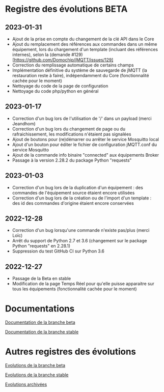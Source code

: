 # Registre des évolutions BETA

## 2023-01-31
- Ajout de la prise en compte du changement de la clé API dans le Core
- Ajout du remplacement des références aux commandes dans un même équipement, lors du chargement d'un template (incluant des références internes), selon la (demande #129)[https://github.com/Domochip/jMQTT/issues/129]
- Correction du remplissage automatique de certains champs
- Implémentation définitive du système de sauvegarde de jMQTT (la restauration reste à faire), indépendamment du Core (fonctionnalité cachée pour le moment)
- Nettoyage du code de la page de configuration
- Nettoyage du code php/python en général

## 2023-01-17
- Correction d'un bug lors de l'utilisation de '/' dans un payload (merci Jeandhom)
- Correction d'un bug lors du changement de page ou du rafraichissement, les modifications n'étaient pas signalées
- Ajout de boutons pour (re)démarrer ou arrêter le service Mosquitto local
- Ajout d'un bouton pour éditer le fichier de configuration jMQTT.conf du service Mosquitto
- Ajout de la commande info binaire "connected" aux équipements Broker
- Passage à la version 2.28.2 du package Python "requests"

## 2023-01-03
- Correction d'un bug lors de la duplication d'un équipement : des commandes de l'équipement source étaient encore utilisées
- Correction d'un bug lors de la création ou de l'import d'un template : des id des commandes d'origine étaient encore conservées

## 2022-12-28
- Correction d'un bug lorsqu'une commande n'existe pas/plus (merci Loïc)
- Arrêt du support de Python 2.7 et 3.6 (changement sur le package Python "requests" en 2.28.1)
- Suppression du test GitHub CI sur Python 3.6


## 2022-12-27
- Passage de la Beta en stable
- Modification de la page Temps Réel pour qu'elle puisse apparaitre sur tous les équipements (fonctionnalité cachée pour le moment)


# Documentations

[Documentation de la branche beta](index_beta)

[Documentation de la branche stable](index)


# Autres registres des évolutions

[Evolutions de la branche beta](changelog_beta)

[Evolutions de la branche stable](changelog)

[Evolutions archivées](changelog_archived)
